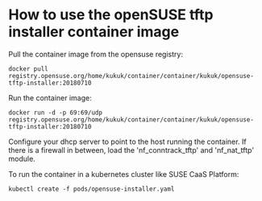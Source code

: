 How to use the openSUSE tftp installer container image
======================================================

Pull the container image from the opensuse registry:

    docker pull registry.opensuse.org/home/kukuk/container/container/kukuk/opensuse-tftp-installer:20180710

Run the container image:

    docker run -d -p 69:69/udp registry.opensuse.org/home/kukuk/container/container/kukuk/opensuse-tftp-installer:20180710

Configure your dhcp server to point to the host running the container.
If there is a firewall in between, load the 'nf_conntrack_tftp' and
'nf_nat_tftp' module.

To run the container in a kubernetes cluster like SUSE CaaS Platform:

    kubectl create -f pods/opensuse-installer.yaml
